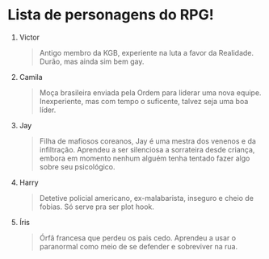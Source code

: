 # Lista de personagens do RPG!

1. Victor
   > Antigo membro da KGB, experiente na luta a favor da Realidade. Durão, mas ainda sim bem gay. 

1. Camila
   > Moça brasileira enviada pela Ordem para liderar uma nova equipe. Inexperiente, mas com tempo o suficente, talvez seja uma boa líder.

3. Jay
   > Filha de mafiosos coreanos, Jay é uma mestra dos venenos e da infiltração. Aprendeu a ser silenciosa a sorrateira desde criança, embora em momento nenhum alguém tenha tentado fazer algo sobre seu psicológico.

4. Harry
   > Detetive policial americano, ex-malabarista, inseguro e cheio de fobias. Só serve pra ser plot hook.

5. Íris
   > Órfã francesa que perdeu os pais cedo. Aprendeu a usar o paranormal como meio de se defender e sobreviver na rua. 